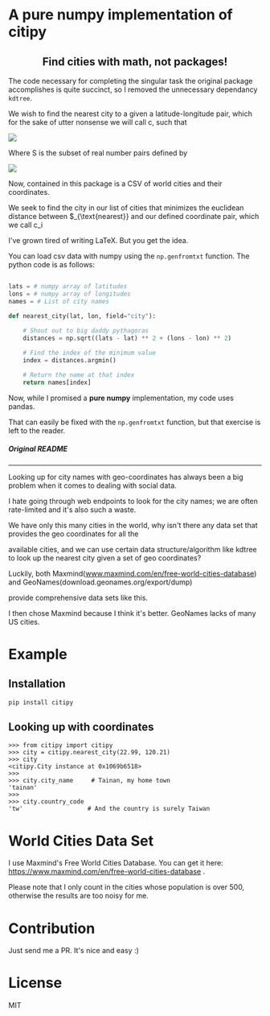 # A pure numpy implementation of citipy


<div align="center">
    <h2 style="font-color: pink">Find cities with <b>math</b>, not packages!</h2>
</div>

The code necessary for completing the singular task the original package accomplishes
is quite succinct, so I removed the unnecessary dependancy `kdtree`.

We wish to find the nearest city to a given a latitude-longitude pair,
which for the sake of utter nonsense we will call c, such that

<img 
src="https://latex.codecogs.com/gif.latex?c := (x_{\text{lat}}, x_{\text{lon}}) \in S \subset \mathbf{R}^2" 
/> 

Where S is the subset of real number pairs defined by

<img 
src="https://latex.codecogs.com/gif.latex?\forall c \in S: (x_{\text{lat}} \in [-180,180]) \wedge (x_{\text{lon}} \in [-90, 90])"
/> 

Now, contained in this package is a CSV of world cities and their coordinates.

We seek to find the city in our list of cities that minimizes the euclidean distance
between $_{\text{nearest}} and our defined coordinate pair, which we call c_i

I've grown tired of writing LaTeX. But you get the idea.

You can load csv data with numpy using the `np.genfromtxt` function.
The python code is as follows:

```python

lats = # numpy array of latitudes
lons = # numpy array of longitudes
names = # List of city names

def nearest_city(lat, lon, field="city"):
    
    # Shout out to big daddy pythagoras
    distances = np.sqrt((lats - lat) ** 2 + (lons - lon) ** 2)

    # Find the index of the minimum value
    index = distances.argmin()

    # Return the name at that index
    return names[index]
```

Now, while I promised a **pure numpy** implementation, my code uses pandas.

That can easily be fixed with the `np.genfromtxt` function, but that exercise is left to the reader.


##### Original README

---

Looking up for city names with geo-coordinates has always been a big problem when it comes to dealing with social data.

I hate going through web endpoints to look for the city names; we are often rate-limited and it's also such a waste.

We have only this many cities in the world, why isn't there any data set that provides the geo coordinates for all the

available cities, and we can use certain data structure/algorithm like kdtree to look up the nearest city given a set of geo coordinates?

Luckily, both Maxmind(www.maxmind.com/en/free-world-cities-database) and GeoNames(download.geonames.org/export/dump)

provide comprehensive data sets like this.

I then chose Maxmind because I think it's better. GeoNames lacks of many US cities.

# Example

## Installation

```
pip install citipy
```

## Looking up with coordinates

```
>>> from citipy import citipy
>>> city = citipy.nearest_city(22.99, 120.21)
>>> city
<citipy.City instance at 0x1069b6518>
>>>
>>> city.city_name     # Tainan, my home town
'tainan'
>>>
>>> city.country_code
'tw'                  # And the country is surely Taiwan
```

# World Cities Data Set

I use Maxmind's Free World Cities Database. You can get it here: https://www.maxmind.com/en/free-world-cities-database .

Please note that I only count in the cities whose population is over 500, otherwise the results are too noisy for me.

# Contribution

Just send me a PR. It's nice and easy :)

# License

MIT
